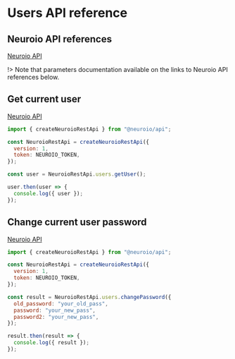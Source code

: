 # Users API reference

## Neuroio API references

[Neuroio API](https://kb.neuroio.com/#/authorization)

!> Note that parameters documentation available on the links to Neuroio API references below.

## Get current user

[Neuroio API](https://kb.neuroio.com/#/authorization?id=user-name-and-group)

```js
import { createNeuroioRestApi } from "@neuroio/api";

const NeuroioRestApi = createNeuroioRestApi({
  version: 1,
  token: NEUROIO_TOKEN,
});

const user = NeuroioRestApi.users.getUser();

user.then(user => {
  console.log({ user });
});
```

## Change current user password

[Neuroio API](https://kb.neuroio.com/#/authorization?id=password-change)

```js
import { createNeuroioRestApi } from "@neuroio/api";

const NeuroioRestApi = createNeuroioRestApi({
  version: 1,
  token: NEUROIO_TOKEN,
});

const result = NeuroioRestApi.users.changePassword({
  old_password: "your_old_pass",
  password: "your_new_pass",
  password2: "your_new_pass",
});

result.then(result => {
  console.log({ result });
});
```
